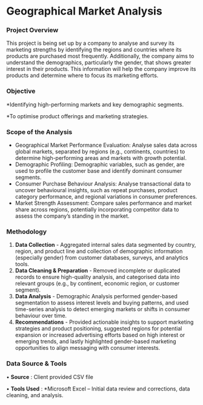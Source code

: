 # Geographical Market Analysis
### Project Overview
This project is being set up by a company to analyse and survey its marketing strengths by identifying the regions and countries where its products are purchased most frequently. Additionally, the company aims to understand the demographics, particularly the gender, that shows greater interest in their products. This information will help the company improve its products and determine where to focus its marketing efforts.
### Objective
*Identifying high-performing markets and key demographic segments.

*To optimise product offerings and marketing strategies.
### Scope of the Analysis
+ Geographical Market Performance Evaluation: Analyse sales data across global markets, separated by regions (e.g., continents, countries) to determine high-performing areas and markets with growth potential.
+ Demographic Profiling: Demographic variables, such as gender, are used to profile the customer base and identify dominant consumer segments.
+ Consumer Purchase Behaviour Analysis: Analyse transactional data to uncover behavioural insights, such as repeat purchases, product category performance, and regional variations in consumer preferences.
+ Market Strength Assessment: Compare sales performance and market share across regions, potentially incorporating competitor data to assess the company’s standing in the market.
### Methodology
1.	**Data Collection** - Aggregated internal sales data segmented by country, region, and product line and collection of demographic information (especially gender) from customer databases, surveys, and analytics tools.
2.	**Data Cleaning & Preparation** -  Removed incomplete or duplicated records to ensure high-quality analysis, and categorised data into relevant groups (e.g., by continent, economic region, or customer segment).
3.	**Data Analysis** - Demographic Analysis performed gender-based segmentation to assess interest levels and buying patterns, and used time-series analysis to detect emerging markets or shifts in consumer behaviour over time.
4.	**Recommendations** - Provided actionable insights to support marketing strategies and product positioning, suggested regions for potential expansion or increased advertising efforts based on high interest or emerging trends, and lastly highlighted gender-based marketing opportunities to align messaging with consumer interests.
### Data Source & Tools
•	**Source** : Client provided CSV file

•	**Tools Used** : 
*Microsoft Excel – Initial data review and corrections, data cleaning, and analysis.

